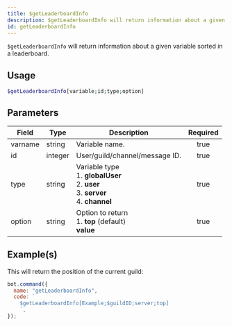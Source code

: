 ```yaml
---
title: $getLeaderboardInfo
description: $getLeaderboardInfo will return information about a given variable sorted in a leaderboard.
id: getLeaderboardInfo
---
```


`$getLeaderboardInfo` will return information about a given variable sorted in a leaderboard.

## Usage

```php
$getLeaderboardInfo[variable;id;type;option]
```

## Parameters

| Field   | Type    | Description                                                                                          | Required |
| ------- | ------- | ---------------------------------------------------------------------------------------------------- | :------: |
| varname | string  | Variable name.                                                                                       |   true   |
| id      | integer | User/guild/channel/message ID.                                                                       |   true   |
| type    | string  | Variable type <br /> 1. **globalUser** <br /> 2. **user** <br /> 3. **server** <br /> 4. **channel** |   true   |
| option  | string  | Option to return <br /> 1. **top** (default) <br /> **value**                                        |   true   |

## Example(s)

This will return the position of the current guild:

```javascript
bot.command({
  name: "getLeaderboardInfo",
  code: `
    $getLeaderboardInfo[Example;$guildID;server;top]
    `,
});
```
